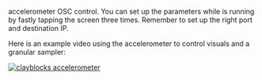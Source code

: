 accelerometer OSC control. You can set up the parameters while is running by fastly tapping the screen three times. Remember to set up the right port and destination IP.

Here is an example video using the accelerometer to control visuals and a granular sampler: 

[![clayblocks accelerometer](https://i.vimeocdn.com/video/655229823_640.jpg)](https://vimeo.com/233808963 "np-clayblocks accelerometer")
